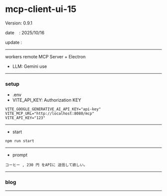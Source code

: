 ﻿# mcp-client-ui-15

 Version: 0.9.1

 date    : 2025/10/16
 
 update  :

***

workers remote MCP Server + Electron

* LLM: Gemini use

***
### setup

* .env
* VITE_API_KEY: Authorization KEY

```
VITE_GOOGLE_GENERATIVE_AI_API_KEY="api-key"
VITE_MCP_URL="http://localhost:8080/mcp"
VITE_API_KEY="123"
```
***
* start

```
npm run start
```

***
* prompt

```
コーヒー , 230 円 をAPIに 送信して欲しい。
```
***
### blog 

***

